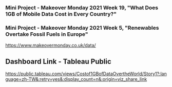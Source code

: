 ### Mini Project - Makeover Monday 2021 Week 19,   "What Does 1GB of Mobile Data Cost in Every Country?"
### Mini Project - Makeover Monday 2021 Week 5,   "Renewables Overtake Fossil Fuels in Europe"
https://www.makeovermonday.co.uk/data/


## Dashboard Link - Tableau Public
https://public.tableau.com/views/Costof1GBofDataOvertheWorld/Story1?:language=zh-TW&:retry=yes&:display_count=n&:origin=viz_share_link
